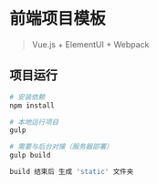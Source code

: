 # 前端项目模板

> Vue.js + ElementUI + Webpack

## 项目运行

``` bash
# 安装依赖
npm install

# 本地运行项目
gulp

# 需要与后台对接（服务器部署）
gulp build

build 结束后 生成 'static' 文件夹

```
